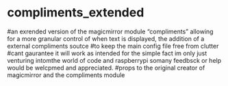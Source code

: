# compliments_extended
#an exrended version of the magicmirror module “compliments” allowing for a more granular control of when text is displayed, the addition of a external compliments soutce 
#to keep the main config file free from clutter 
#cant gaurantee it will work as intended for the simple fact im only just venturing intomthe world of code and raspberrypi somany feedbsck or help would be welcpmed and appreciated.
#props to the original creator of magicmirror and the compliments module 
